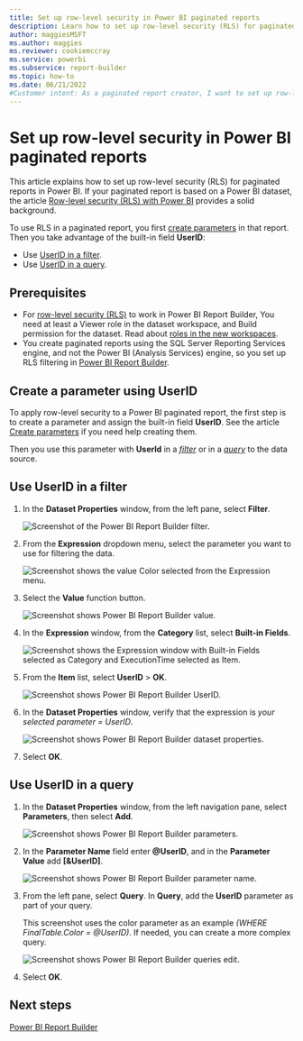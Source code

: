 ```yaml
---
title: Set up row-level security in Power BI paginated reports
description: Learn how to set up row-level security (RLS) for paginated reports in Power BI.
author: maggiesMSFT
ms.author: maggies
ms.reviewer: cookiemccray
ms.service: powerbi
ms.subservice: report-builder
ms.topic: how-to
ms.date: 06/21/2022
#Customer intent: As a paginated report creator, I want to set up row-level security to maintain privacy and security.
---
```


# Set up row-level security in Power BI paginated reports

This article explains how to set up row-level security (RLS) for paginated reports in Power BI. If your paginated report is based on a Power BI dataset, the article [Row-level security (RLS) with Power BI](../enterprise/service-admin-rls.md) provides a solid background.

To use RLS in a paginated report, you first [create parameters](#create-a-parameter-using-userid) in that report. Then you take advantage of the built-in field **UserID**:

- Use [UserID in a filter](#use-userid-in-a-filter).
- Use [UserID in a query](#use-userid-in-a-query).

## Prerequisites

- For [row-level security (RLS)](../enterprise/service-admin-rls.md) to work in Power BI Report Builder, You need at least a Viewer role in the dataset workspace, and Build permission for the dataset. Read about [roles in the new workspaces](../collaborate-share/service-roles-new-workspaces.md).
- You create paginated reports using the SQL Server Reporting Services engine, and not the Power BI (Analysis Services) engine, so you set up RLS filtering in [Power BI Report Builder](report-builder-power-bi.md).

## Create a parameter using UserID

To apply row-level security to a Power BI paginated report, the first step is to create a parameter and assign the built-in field **UserID**. See the article [Create parameters](report-builder-parameters.md) if you need help creating them. 

Then you use this parameter with **UserId** in a [*filter*](#use-userid-in-a-filter) or in a [*query*](#use-userid-in-a-query) to the data source.

## Use UserID in a filter

1. In the **Dataset Properties** window, from the left pane, select **Filter**.

    ![Screenshot of the Power BI Report Builder filter.](media/paginated-rls/filter.png)

1. From the **Expression** dropdown menu, select the parameter you want to use for filtering the data.

     ![Screenshot shows the value Color selected from the Expression menu.](media/paginated-rls/expression.png)

1. Select the **Value** function button.

    ![Screenshot shows Power BI Report Builder value.](media/paginated-rls/function.png)

1. In the **Expression** window, from the **Category** list, select **Built-in Fields**.

    ![Screenshot shows the Expression window with Built-in Fields selected as Category and ExecutionTime selected as Item.](media/paginated-rls/built-in-fields.png)

1. From the **Item** list, select **UserID** > **OK**.

    ![Screenshot shows Power BI Report Builder UserID.](media/paginated-rls/userid.png)

1. In the **Dataset Properties** window, verify that the expression is *your selected parameter = UserID*.

    ![Screenshot shows Power BI Report Builder dataset properties.](media/paginated-rls/verify.png)

1. Select **OK**.

## Use UserID in a query

1. In the **Dataset Properties** window, from the left navigation pane, select **Parameters**, then select **Add**.

    ![Screenshot shows Power BI Report Builder parameters.](media/paginated-rls/parameters.png)

1. In the **Parameter Name** field enter **\@UserID**, and in the **Parameter Value** add **[&UserID]**.

    ![Screenshot shows Power BI Report Builder parameter name.](media/paginated-rls/parameter-name.png)

1. From the left pane, select  **Query**. In **Query**, add the **UserID** parameter as part of your query.

    This screenshot uses the color parameter as an example *(WHERE FinalTable.Color = @UserID)*. If needed, you can create a more complex query.

    ![Screenshot shows Power BI Report Builder queries edit.](media/paginated-rls/query-edit.png)

1. Select **OK**.

## Next steps

[Power BI Report Builder](report-builder-power-bi.md)